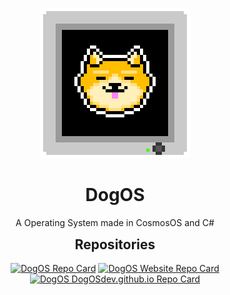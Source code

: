 <p align="center">
    <img src="https://raw.githubusercontent.com/DogOSdev/DogOSdev/main/img/Logo_with_PC_500.png" alt="A shiba inu pixel art dog displaying in a old VGA monitor.">
</p>
<h1 align="center">DogOS</h1>
<p align="center">A Operating System made in CosmosOS and C#</p>

<p align="center" style="margin-bottom: 0px !important;">
    <h2 align="center" style="margin-top: 0px;">Repositories</h2>
</p>

<p align="center">
    <a href="https://github.com/DogOSdev/dogos"><img src="https://github-readme-stats.vercel.app/api/pin/?username=DogOSdev&repo=dogos&theme=chartreuse-dark" alt="DogOS Repo Card"></a>
    <a href="https://github.com/DogOSdev/dogos"><img src="https://github-readme-stats.vercel.app/api/pin/?username=DogOSdev&repo=Website&theme=chartreuse-dark" alt="DogOS Website Repo Card"></a>
    <a href="https://github.com/DogOSdev/dogos"><img src="https://github-readme-stats.vercel.app/api/pin/?username=DogOSdev&repo=DogOSdev.github.io&theme=chartreuse-dark" alt="DogOS DogOSdev.github.io Repo Card"></a>
</p>
